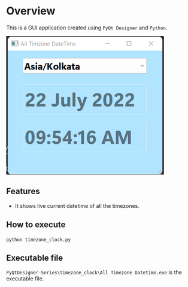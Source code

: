 # Overview
This is a GUI application created using `PyQt Designer` and `Python`.

![ alt text ](https://github.com/negi153/files/blob/main/images/timezone_clock.png)

## Features
- It shows live current datetime of all the timezones.
 
## How to execute
`python timezone_clock.py`

## Executable file
`PyQtDesigner-Series\timezone_clock\All Timezone Datetime.exe` is the executable file.